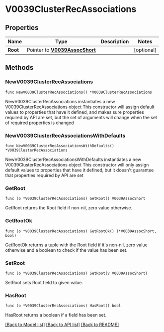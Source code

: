 # V0039ClusterRecAssociations

## Properties

Name | Type | Description | Notes
------------ | ------------- | ------------- | -------------
**Root** | Pointer to [**V0039AssocShort**](V0039AssocShort.md) |  | [optional] 

## Methods

### NewV0039ClusterRecAssociations

`func NewV0039ClusterRecAssociations() *V0039ClusterRecAssociations`

NewV0039ClusterRecAssociations instantiates a new V0039ClusterRecAssociations object
This constructor will assign default values to properties that have it defined,
and makes sure properties required by API are set, but the set of arguments
will change when the set of required properties is changed

### NewV0039ClusterRecAssociationsWithDefaults

`func NewV0039ClusterRecAssociationsWithDefaults() *V0039ClusterRecAssociations`

NewV0039ClusterRecAssociationsWithDefaults instantiates a new V0039ClusterRecAssociations object
This constructor will only assign default values to properties that have it defined,
but it doesn't guarantee that properties required by API are set

### GetRoot

`func (o *V0039ClusterRecAssociations) GetRoot() V0039AssocShort`

GetRoot returns the Root field if non-nil, zero value otherwise.

### GetRootOk

`func (o *V0039ClusterRecAssociations) GetRootOk() (*V0039AssocShort, bool)`

GetRootOk returns a tuple with the Root field if it's non-nil, zero value otherwise
and a boolean to check if the value has been set.

### SetRoot

`func (o *V0039ClusterRecAssociations) SetRoot(v V0039AssocShort)`

SetRoot sets Root field to given value.

### HasRoot

`func (o *V0039ClusterRecAssociations) HasRoot() bool`

HasRoot returns a boolean if a field has been set.


[[Back to Model list]](../README.md#documentation-for-models) [[Back to API list]](../README.md#documentation-for-api-endpoints) [[Back to README]](../README.md)


